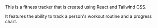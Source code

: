 This is a fitness tracker that is created using React and Tailwind CSS.

It features the ability to track a person's workout routine and a progress chart.
